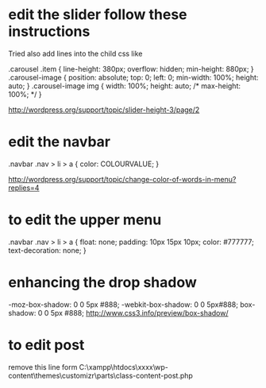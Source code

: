 edit the slider follow these instructions
============================================
Tried also add lines into the child css like

.carousel .item {
line-height: 380px;
overflow: hidden;
min-height: 880px;
}
.carousel-image {
position: absolute;
top: 0;
left: 0;
min-width: 100%;
height: auto;
}
.carousel-image img {
width: 100%;
height: auto;
/* max-height: 100%; */
}

http://wordpress.org/support/topic/slider-height-3/page/2

edit the navbar 
==============================================

.navbar .nav > li > a {
color: COLOURVALUE;
}

http://wordpress.org/support/topic/change-color-of-words-in-menu?replies=4


to edit the upper menu
======================

.navbar .nav > li > a {
  float: none;
  padding: 10px 15px 10px;
  color: #777777;
  text-decoration: none;
}





enhancing the drop shadow
=========================

 -moz-box-shadow: 0 0 5px #888;
-webkit-box-shadow: 0 0 5px#888;
box-shadow: 0 0 5px #888;
http://www.css3.info/preview/box-shadow/


to edit post 
====================================
remove this line form
C:\xampp\htdocs\xxxx\wp-content\themes\customizr\parts\class-content-post.php

  <div class="tc-content <?php echo $content_class; ?>">
      
